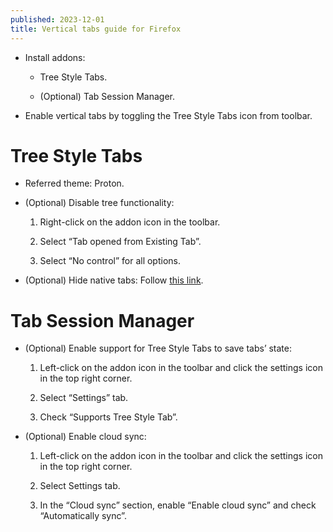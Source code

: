 ```yaml
---
published: 2023-12-01
title: Vertical tabs guide for Firefox
---
```

*   Install addons:
    
    *   Tree Style Tabs.
        
    *   (Optional) Tab Session Manager.
        
*   Enable vertical tabs by toggling the Tree Style Tabs icon from toolbar.
    

# Tree Style Tabs

*   Referred theme: Proton.
    
*   (Optional) Disable tree functionality:
    
    1.  Right-click on the addon icon in the toolbar.
        
    2.  Select “Tab opened from Existing Tab”.
        
    3.  Select “No control” for all options.
        
*   (Optional) Hide native tabs: Follow [this link](https://gist.github.com/ruanbekker/f800e098936b27c7cf956c56005fe362).
    

# Tab Session Manager

*   (Optional) Enable support for Tree Style Tabs to save tabs’ state:
    
    1.  Left-click on the addon icon in the toolbar and click the settings icon in the top right corner.
        
    2.  Select “Settings” tab.
        
    3.  Check “Supports Tree Style Tab”.
        
*   (Optional) Enable cloud sync:
    
    1.  Left-click on the addon icon in the toolbar and click the settings icon in the top right corner.
        
    2.  Select Settings tab.
        
    3.  In the “Cloud sync” section, enable “Enable cloud sync” and check “Automatically sync”.